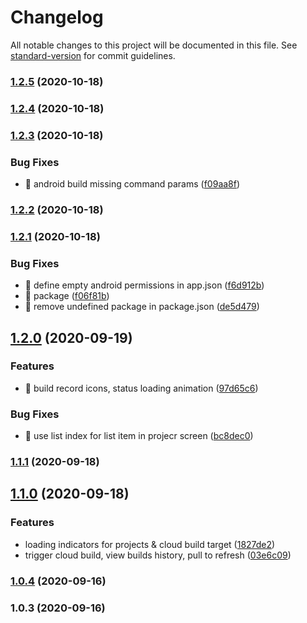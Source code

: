 # Changelog

All notable changes to this project will be documented in this file. See [standard-version](https://github.com/conventional-changelog/standard-version) for commit guidelines.

### [1.2.5](https://github.com/BennyKok/unity-mobile-cloud-build-dashboard/compare/v1.2.4...v1.2.5) (2020-10-18)

### [1.2.4](https://github.com/BennyKok/unity-mobile-cloud-build-dashboard/compare/v1.2.3...v1.2.4) (2020-10-18)

### [1.2.3](https://github.com/BennyKok/unity-mobile-cloud-build-dashboard/compare/v1.2.2...v1.2.3) (2020-10-18)


### Bug Fixes

* 🐛 android build missing command params ([f09aa8f](https://github.com/BennyKok/unity-mobile-cloud-build-dashboard/commit/f09aa8f93a14fcd8b170e58aa9e6dcbbbe43bd87))

### [1.2.2](https://github.com/BennyKok/unity-mobile-cloud-build-dashboard/compare/v1.2.1...v1.2.2) (2020-10-18)

### [1.2.1](https://github.com/BennyKok/unity-mobile-cloud-build-dashboard/compare/v1.2.0...v1.2.1) (2020-10-18)


### Bug Fixes

* 🐛 define empty android permissions in app.json ([f6d912b](https://github.com/BennyKok/unity-mobile-cloud-build-dashboard/commit/f6d912b3f09b060e533739c80c6ef336fb75aead))
* 🐛 package ([f06f81b](https://github.com/BennyKok/unity-mobile-cloud-build-dashboard/commit/f06f81b8c530ebd2900d41b912706827864d296f))
* 🐛 remove undefined package in package.json ([de5d479](https://github.com/BennyKok/unity-mobile-cloud-build-dashboard/commit/de5d4794b8013f400b72cf19f6939965abe7e47e))

## [1.2.0](https://github.com/BennyKok/unity-mobile-cloud-build-dashboard/compare/v1.1.1...v1.2.0) (2020-09-19)


### Features

* 🎸 build record icons, status loading animation ([97d65c6](https://github.com/BennyKok/unity-mobile-cloud-build-dashboard/commit/97d65c6b066be63adb0ac556eb890c707857c316))


### Bug Fixes

* 🐛 use list index for list item in projecr screen ([bc8dec0](https://github.com/BennyKok/unity-mobile-cloud-build-dashboard/commit/bc8dec0377d14e08e57e8461d14d370384d9f97e))

### [1.1.1](https://github.com/BennyKok/unity-mobile-cloud-build-dashboard/compare/v1.1.0...v1.1.1) (2020-09-18)

## [1.1.0](https://github.com/BennyKok/unity-mobile-cloud-build-dashboard/compare/v1.0.4...v1.1.0) (2020-09-18)


### Features

* loading indicators for projects & cloud build  target ([1827de2](https://github.com/BennyKok/unity-mobile-cloud-build-dashboard/commit/1827de2f60dc971eb4bdb6efd630d000acd17572))
* trigger cloud build, view builds history, pull to refresh ([03e6c09](https://github.com/BennyKok/unity-mobile-cloud-build-dashboard/commit/03e6c09e15b4d2ee95ec3131d2c0ecc708360243))

### [1.0.4](https://github.com/BennyKok/unity-mobile-cloud-build-dashboard/compare/v1.0.3...v1.0.4) (2020-09-16)

### 1.0.3 (2020-09-16)
